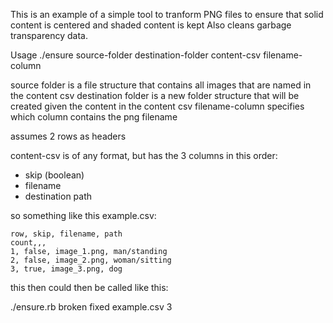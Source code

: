 This is an example of a simple tool to tranform PNG files to ensure that solid content is centered and shaded content is kept
Also cleans garbage transparency data.

Usage
./ensure source-folder destination-folder content-csv filename-column

source folder is a file structure that contains all images that are named in the content csv
destination folder is a new folder structure that will be created given the content in the content csv
filename-column specifies which column contains the png filename

assumes 2 rows as headers

content-csv is of any format, but has the 3 columns in this order:
* skip (boolean)
* filename
* destination path

so something like this example.csv:
```
row, skip, filename, path
count,,,
1, false, image_1.png, man/standing
2, false, image_2.png, woman/sitting
3, true, image_3.png, dog
```
this then could then be called like this:

./ensure.rb broken fixed example.csv 3